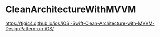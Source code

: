 # CleanArchitectureWithMVVM

https://tigi44.github.io/ios/iOS,-Swift-Clean-Architecture-with-MVVM-DesignPattern-on-iOS/

